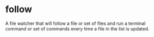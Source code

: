 # follow
A file watcher that will follow a file or set of files and run a terminal command or set of commands every time a file in the list is updated.
